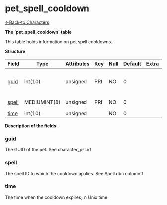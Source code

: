 # pet\_spell\_cooldown

[<-Back-to:Characters](database-characters.md)

**The \`pet\_spell\_cooldown\` table**

This table holds information on pet spell cooldowns.

**Structure**

| Field      | Type         | Attributes | Key | Null | Default | Extra | Comment                            |
|------------|--------------|------------|-----|------|---------|-------|------------------------------------|
| [guid][1]  | int(10)      | unsigned   | PRI | NO   | 0       |       | Global Unique Identifier, Low part |
| [spell][2] | MEDIUMINT(8) | unsigned   | PRI | NO   | 0       |       | Spell Identifier                   |
| [time][3]  | int(10)      | unsigned   |     | NO   | 0       |       |                                    |

[1]: #guid
[2]: #spell
[3]: #time

**Description of the fields**

### guid

The GUID of the pet. See character\_pet.id

### spell

The spell ID to which the cooldown applies. See Spell.dbc column 1

### time

The time when the cooldown expires, in Unix time.
